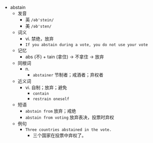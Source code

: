 - abstain
  - 发音
    - 英 `/əb'stein/`
    - 美 `/əb'sten/`
  - 词义
    - vi. 禁绝，放弃
    - `If you abstain during a vote, you do not use your vote`
  - 记忆
    - abs (不) + tain (拿住) → 不拿住 → 放弃
  - 同根词
    - n.
      - `abstainer` 节制者；戒酒者；弃权者
  - 近义词
    - vi. 自制；放弃；避免
      - `contain`
      - `restrain oneself`
  - 短语
    - `abstain from` 放弃；戒绝 
    - `abstain from voting` 放弃表决，投票时弃权 
  - 例句
    - `Three countries abstained in the vote.`
      - 三个国家在投票中弃权了。

